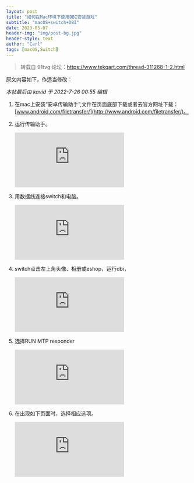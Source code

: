 ```yaml
---
layout: post
title: "如何在Mac环境下使用DBI安装游戏"
subtitle: "macOS+switch+DBI"
date: 2023-05-07
header-img: "img/post-bg.jpg"
header-style: text
author: "Carl"
tags: [macOS,Switch]
---
```


> 转载自 91tvg 论坛：https://www.tekqart.com/thread-311268-1-2.html

原文内容如下，作适当修改：

*本帖最后由 kavid 于 2022-7-26 00:55 编辑*  



1. 在mac上安装“安卓传输助手”,文件在页面底部下载或者去官方网址下载：[www.android.com/filetransfer/](http://www.android.com/filetransfer/)。 

    

2. 运行传输助手。

    ![img](https://www.tekqart.com/forum.php?mod=attachment&aid=MzIwNzE0fDlkNmY3NjhjfDE2ODM0MzMyMzd8MjgyNzczMXwzMTEyNjg%3D&noupdate=yes)

    

3. 用数据线连接switch和电脑。

    ![img](https://www.tekqart.com/forum.php?mod=attachment&aid=MzIwNzEzfGZlYTY3YTIyfDE2ODM0MzMyMzd8MjgyNzczMXwzMTEyNjg%3D&noupdate=yes)

    

4. switch点击左上角头像、相册或eshop，运行dbi，

   ![img](https://www.tekqart.com/forum.php?mod=attachment&aid=MzIwNzEyfDJmMTY3ZDZkfDE2ODM0MzMyMzd8MjgyNzczMXwzMTEyNjg%3D&noupdate=yes)

   

5. 选择RUN MTP responder

    ![img](https://www.tekqart.com/forum.php?mod=attachment&aid=MzIwNzExfDQ4NjdlM2RjfDE2ODM0MzMyMzd8MjgyNzczMXwzMTEyNjg%3D&noupdate=yes)

    

6. 在出现如下页面时，选择相应选项。 

   ![img](https://www.tekqart.com/forum.php?mod=attachment&aid=MzIwNzA2fDczNzBkMzRjfDE2ODM0MzMyMzd8MjgyNzczMXwzMTEyNjg%3D&noupdate=yes)

   